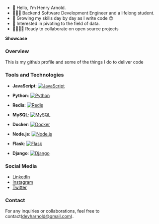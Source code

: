 - 👋 Hello, I'm Henry Arnold.
- 👨🏾‍💻 Backend Software Development Engineer and a lifelong student.
- 🌱 Growing my skills day by day as I write code 😉
- 🫣 Interested in pivoting to the field of data.
- 🫱🏾‍🫲🏽 Ready to collaborate on open source projects


**Showcase**

### Overview
This is my github profile and some of the things I do to deliver code

### Tools and Technologies

- **JavaScript**: [![JavaScript](https://upload.wikimedia.org/wikipedia/commons/thumb/6/6a/JavaScript-logo.png/50px-JavaScript-logo.png)](https://developer.mozilla.org/en-US/docs/Web/JavaScript)
  
- **Python**: [![Python](https://upload.wikimedia.org/wikipedia/commons/thumb/c/c3/Python-logo-notext.svg/50px-Python-logo-notext.svg.png)](https://docs.python.org/3/)
  
- **Redis**: [![Redis](https://upload.wikimedia.org/wikipedia/commons/thumb/6/6b/Redis_Logo.svg/50px-Redis_Logo.svg.png)](https://redis.io/documentation)
  
- **MySQL**: [![MySQL](https://upload.wikimedia.org/wikipedia/commons/thumb/e/ee/MySQL_Logo.png/50px-MySQL_Logo.png)](https://dev.mysql.com/doc/)
  
- **Docker**: [![Docker](https://upload.wikimedia.org/wikipedia/commons/thumb/4/4e/Docker_%28container_engine%29_logo.svg/50px-Docker_%28container_engine%29_logo.svg.png)](https://docs.docker.com/)
  
- **Node.js**: [![Node.js](https://upload.wikimedia.org/wikipedia/commons/thumb/d/d9/Node.js_logo.svg/50px-Node.js_logo.svg.png)](https://nodejs.org/en/docs/)
  
- **Flask**: [![Flask](https://upload.wikimedia.org/wikipedia/commons/thumb/3/3c/Flask_logo.svg/50px-Flask_logo.svg.png)](https://flask.palletsprojects.com/en/2.0.x/)
  
- **Django**: [![Django](https://upload.wikimedia.org/wikipedia/commons/thumb/7/75/Django_logo.svg/50px-Django_logo.svg.png)](https://www.djangoproject.com/)


### Social Media
- [LinkedIn](https://www.linkedin.com/in/arnold-henry-56b526260/)
- [Instagram](https://www.instagram.com/vaultofarnold)
- [Twitter](https://twitter.com/vaultofarnold)

### Contact
For any inquiries or collaborations, feel free to contact(devharnold@gmail.com).

<!---
devharnold/devharnold is a ✨ special ✨ repository because its `README.md` (this file) appears on your GitHub profile.
You can click the Preview link to take a look at your changes.
--->
